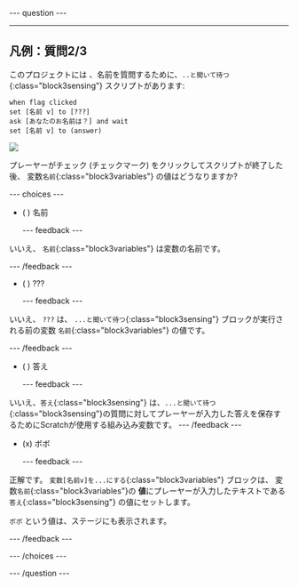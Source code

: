 
--- question ---

---
凡例：質問2/3
---

このプロジェクトには 、名前を質問するために、`..と聞いて待つ`{:class="block3sensing"} スクリプトがあります:

```blocks3
when flag clicked
set [名前 v] to [???] 
ask [あなたのお名前は？] and wait 
set [名前 v] to (answer)
```

![](images/q1-chatbot.png)

プレーヤーがチェック (チェックマーク) をクリックしてスクリプトが終了した後、 変数`名前`{:class="block3variables"} の値はどうなりますか?

--- choices ---

- ( )  名前

  --- feedback ---

いいえ、 `名前`{:class="block3variables"} は変数の名前です。

  --- /feedback ---

- ( ) ???

  --- feedback ---

いいえ、 `???` は、 `...と聞いて待つ`{:class="block3sensing"} ブロックが実行される前の変数 `名前`{:class="block3variables"} の値です。

  --- /feedback ---

- ( ) 答え

  --- feedback ---

いいえ、`答え`{:class="block3sensing"} は、`...と聞いて待つ`{:class="block3sensing"}の質問に対してプレーヤーが入力した答えを保存するためにScratchが使用する組み込み変数です。
--- /feedback ---

- (x) ボボ

  --- feedback ---

正解です。 `変数[名前v]を...にする`{:class="block3variables"} ブロックは、 変数`名前`{:class="block3variables"}の **値**にプレーヤーが入力したテキストである `答え`{:class="block3sensing"} の値にセットします。

`ボボ` という値は、ステージにも表示されます。

  --- /feedback ---

--- /choices ---

--- /question ---
